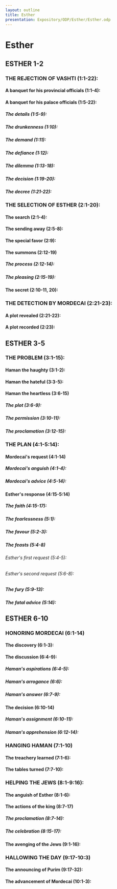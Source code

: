 ```yaml
---
layout: outline
title: Esther
presentation: Expository/ODP/Esther/Esther.odp
---
```

# Esther
## ESTHER 1-2 
### THE REJECTION OF VASHTI (1:1-22): 
####  A banquet for his provincial officials (1:1-4): 
####  A banquet for his palace officials (1:5-22): 
#####  The details (1:5-9): 
#####  The drunkenness (1:10): 
#####  The demand (1:11): 
#####  The defiance (1:12): 
#####  The dilemma (1:13-18): 
#####  The decision (1:19-20): 
#####  The decree (1:21-22): 
### THE SELECTION OF ESTHER (2:1-20): 
####  The search (2:1-4): 
####  The sending away (2:5-8): 
####  The special favor (2:9): 
####  The summons (2:12-19) 
#####  The process (2:12-14): 
#####  The pleasing (2:15-19): 
####  The secret (2:10-11, 20): 
### THE DETECTION BY MORDECAI (2:21-23): 
####  A plot revealed (2:21-22): 
####  A plot recorded (2:23): 
## ESTHER 3-5 
### THE PROBLEM (3:1-15): 
####  Haman the haughty (3:1-2): 
####  Haman the hateful (3:3-5): 
####  Haman the heartless (3:6-15) 
#####  The plot (3:6-9): 
#####  The permission (3:10-11): 
#####  The proclamation (3:12-15): 
### THE PLAN (4:1-5:14): 
####  Mordecai\'s request (4:1-14) 
#####  Mordecai\'s anguish (4:1-4): 
#####  Mordecai\'s advice (4:5-14): 
####  Esther\'s response (4:15-5:14) 
#####  The faith (4:15-17): 
#####  The fearlessness (5:1): 
#####  The favour (5:2-3): 
#####  The feasts (5:4-8) 
######  Esther\'s first request (5:4-5): 
######  Esther\'s second request (5:6-8): 
#####  The fury (5:9-13): 
#####  The fatal advice (5:14): 
## ESTHER 6-10 
### HONORING MORDECAI (6:1-14) 
####  The discovery (6:1-3): 
####  The discussion (6:4-9): 
#####  Haman\'s aspirations (6:4-5): 
#####  Haman\'s arrogance (6:6): 
#####  Haman\'s answer (6:7-9): 
####  The decision (6:10-14) 
#####  Haman\'s assignment (6:10-11): 
#####  Haman\'s apprehension (6:12-14): 
### HANGING HAMAN (7:1-10) 
####  The treachery learned (7:1-6): 
####  The tables turned (7:7-10): 
### HELPING THE JEWS (8:1-9:16): 
####  The anguish of Esther (8:1-6): 
####  The actions of the king (8:7-17) 
#####  The proclamation (8:7-14): 
#####  The celebration (8:15-17): 
####  The avenging of the Jews (9:1-16): 
### HALLOWING THE DAY (9:17-10:3) 
####  The announcing of Purim (9:17-32): 
####  The advancement of Mordecai (10:1-3): 
